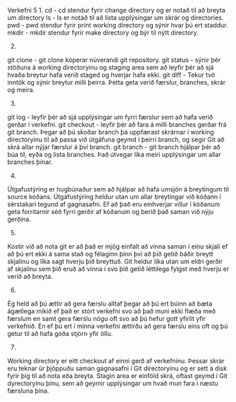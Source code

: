 Verkefni 5
1.
 cd - cd stendur fyrir change directory og er notað til að breyta um directory
 ls - ls er notað til að lista upplýsingar um skrár og directories.
 pwd - pwd stendur fyrir print working directory og sýnir hvar þú ert staddur.
 mkdir - mkdir stendur fyrir make directory og býr til nýtt directory.

2.
 git clone - git clone kóperar núverandi git repository.
 git status - sýnir þér stöðuna á working directoryinu og staging area sem að leyfir þér að sjá hvaða breytur hafa verið staged og hverjar hafa ekki.
 git diff - Tekur tvö inntök og sýnir breytur milli þeirra. Þetta geta verið færslur, branches, skrár og meira.

3.
 git log - leyfir þér að sjá upplýsingar um fyrri færslur sem að hafa verið gerðar í verkefni.
 git checkout - leyfir þér að fara á milli branches gerðar frá git branch. Þegar að þú skoðar branch þá uppfærast skrárnar í working directoryinu til að passa við útgáfuna geymd í þeirri branch, og segir Git að skrá allar nýjar færslur á því branch.
 git branch - git branch hjálpar þér að búa til, eyða og lista branches. Það útvegar líka meiri upplýsingar um allar branches þínar.

4.
 Útgafustýring er hugbúnaður sem að hjálpar að hafa umsjón á breytingum til source kóðans. Útgáfustýring heldur utan um allar breytingar við kóðann í sérstakari tegund af gagnasafni. Ef að það eru einhverjar villur í kóðanum geta forritarnir séð fyrri gerðir af kóðanum og berið það saman við nýju gerðina.
 
5.
 Kostir við að nota git er að það er mjög einfalt að vinna saman í einu skjali ef að þú ert ekki á sama stað og félaginn þinn því að þið getið báðir breytt skjalinu og líka sagt hverju þið breyttuð. Git heldur líka utan um eldri gerðir af skjalinu sem þið eruð að vinna í svo þið getið léttilega fylgst með hverju er verið að breyta.

6.
 Ég held að þú ættir að gera færslu alltaf þegar að þú ert búinn að bæta ágætlega mikið ef það er stórt verkefni svo að það muni ekki flæða með færslum en samt gera færslu nógu oft svo að þú hefur gott yfirlit yfir verkefnið. En ef þú ert í minna verkefni ættirðu að gera færslu eins oft og þú getur til að hafa góða stjórn yfir öllu.

7.
 Working directory er eitt checkout af einni gerð af verkefninu. Þessar skrár eru teknar úr þjöppuðu saman gagnasafni í Git directoryinu og er sett á disk fyrir þig til að nota eða breyta. Stagin area er einföld skrá, oftast geymd í Git dyrectoryinu þínu, sem að geymir upplýsingar um hvað mun fara í næstu færsluna þína.